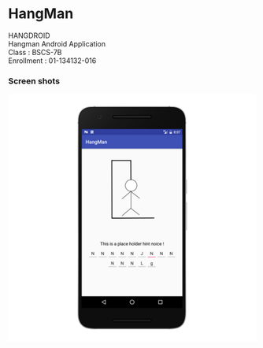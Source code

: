 # HangMan
HANGDROID  
Hangman Android Application   
Class      : BSCS-7B  
Enrollment : 01-134132-016
### Screen shots
![Alt text](screenshots/nexus6p-portrait.png)

